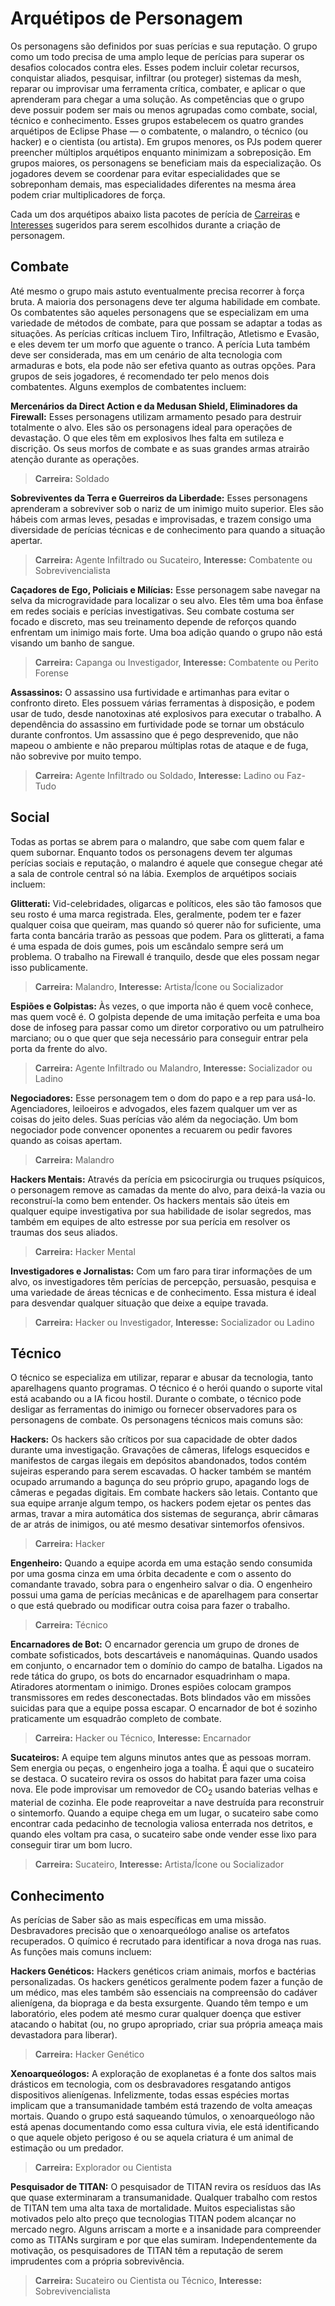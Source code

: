 # Arquétipos de Personagem

Os personagens são definidos por suas perícias e sua reputação. O grupo como um todo precisa de uma amplo leque de perícias para superar os desafios colocados contra eles. Esses podem incluir coletar recursos, conquistar aliados, pesquisar, infiltrar (ou proteger) sistemas da mesh, reparar ou improvisar uma ferramenta crítica, combater, e aplicar o que aprenderam para chegar a uma solução. As competências que o grupo deve possuir podem ser mais ou menos agrupadas como combate, social, técnico e conhecimento. Esses grupos estabelecem os quatro grandes arquétipos de Eclipse Phase — o combatente, o malandro, o técnico (ou hacker) e o cientista (ou artista). Em grupos menores, os PJs podem querer preencher múltiplos arquétipos enquanto minimizam a sobreposição. Em grupos maiores, os personagens se beneficiam mais da especialização. Os jogadores devem se coordenar para evitar especialidades que se sobreponham demais, mas especialidades diferentes na mesma área podem criar multiplicadores de força.

Cada um dos arquétipos abaixo lista pacotes de perícia de [Carreiras](../04/05-step-2-carrer.md) e [Interesses](../04/06-step-3-interest.md) sugeridos para serem escolhidos durante a criação de personagem.

## Combate

Até mesmo o grupo mais astuto eventualmente precisa recorrer à força bruta. A maioria dos personagens deve ter alguma habilidade em combate. Os combatentes são aqueles personagens que se especializam em uma variedade de métodos de combate, para que possam se adaptar a todas as situações. As perícias críticas incluem Tiro, Infiltração, Atletismo e Evasão, e eles devem ter um morfo que aguente o tranco. A perícia Luta também deve ser considerada, mas em um cenário de alta tecnologia com armaduras e bots, ela pode não ser efetiva quanto as outras opções. Para grupos de seis jogadores, é recomendado ter pelo menos dois combatentes. Alguns exemplos de combatentes incluem:

**Mercenários da Direct Action e da Medusan Shield, Eliminadores da Firewall:** Esses personagens utilizam armamento pesado para destruir totalmente o alvo. Eles são os personagens ideal para operações de devastação. O que eles têm em explosivos lhes falta em sutileza e discrição. Os seus morfos de combate e as suas grandes armas atrairão atenção durante as operações.

<blockquote class="indent">

**Carreira:** Soldado

</blockquote>

**Sobreviventes da Terra e Guerreiros da Liberdade:** Esses personagens aprenderam a sobreviver sob o nariz de um inimigo muito superior. Eles são hábeis com armas leves, pesadas e improvisadas, e trazem consigo uma diversidade de perícias técnicas e de conhecimento para quando a situação apertar.

<blockquote class="indent">

**Carreira:** Agente Infiltrado ou Sucateiro, **Interesse:** Combatente ou Sobrevivencialista

</blockquote>

**Caçadores de Ego, Policiais e Milícias:** Esse personagem sabe navegar na selva da microgravidade para localizar o seu alvo. Eles têm uma boa ênfase em redes sociais e perícias investigativas. Seu combate costuma ser focado e discreto, mas seu treinamento depende de reforços quando enfrentam um inimigo mais forte. Uma boa adição quando o grupo não está visando um banho de sangue.

<blockquote class="indent">

**Carreira:** Capanga ou Investigador, **Interesse:** Combatente ou Perito Forense

</blockquote>

**Assassinos:** O assassino usa furtividade e artimanhas para evitar o confronto direto. Eles possuem várias ferramentas à disposição, e podem usar de tudo, desde nanotoxinas até explosivos para executar o trabalho. A dependência do assassino em furtividade pode se tornar um obstáculo durante confrontos. Um assassino que é pego desprevenido, que não mapeou o ambiente e não preparou múltiplas rotas de ataque e de fuga, não sobrevive por muito tempo.

<blockquote class="indent">

**Carreira:** Agente Infiltrado ou Soldado, **Interesse:** Ladino ou Faz-Tudo

</blockquote>

## Social

Todas as portas se abrem para o malandro, que sabe com quem falar e quem subornar. Enquanto todos os personagens devem ter algumas perícias sociais e reputação, o malandro é aquele que consegue chegar até a sala de controle central só na lábia. Exemplos de arquétipos sociais incluem:

**Glitterati:** Vid-celebridades, oligarcas e políticos, eles são tão famosos que seu rosto é uma marca registrada. Eles, geralmente, podem ter e fazer qualquer coisa que queiram, mas quando só querer não for suficiente, uma farta conta bancária trarão as pessoas que podem. Para os glitterati, a fama é uma espada de dois gumes, pois um escândalo sempre será um problema. O trabalho na Firewall é tranquilo, desde que eles possam negar isso publicamente.

<blockquote class="indent">

**Carreira:** Malandro, **Interesse:** Artista/Ícone ou Socializador

</blockquote>

**Espiões e Golpistas:** Às vezes, o que importa não é quem você conhece, mas quem você é. O golpista depende de uma imitação perfeita e uma boa dose de infoseg para passar como um diretor corporativo ou um patrulheiro marciano; ou o que quer que seja necessário para conseguir entrar pela porta da frente do alvo.

<blockquote class="indent">

**Carreira:** Agente Infiltrado ou Malandro, **Interesse:** Socializador ou Ladino

</blockquote>

**Negociadores:** Esse personagem tem o dom do papo e a rep para usá-lo. Agenciadores, leiloeiros e advogados, eles fazem qualquer um ver as coisas do jeito deles. Suas perícias vão além da negociação. Um bom negociador pode convencer oponentes a recuarem ou pedir favores quando as coisas apertam.

<blockquote class="indent">

**Carreira:** Malandro

</blockquote>

**Hackers Mentais:** Através da perícia em psicocirurgia ou truques psíquicos, o personagem remove as camadas da mente do alvo, para deixá-la vazia ou reconstruí-la como bem entender. Os hackers mentais são úteis em qualquer equipe investigativa por sua habilidade de isolar segredos, mas também em equipes de alto estresse por sua perícia em resolver os traumas dos seus aliados.

<blockquote class="indent">

**Carreira:** Hacker Mental

</blockquote>

**Investigadores e Jornalistas:** Com um faro para tirar informações de um alvo, os investigadores têm perícias de percepção, persuasão, pesquisa e uma variedade de áreas técnicas e de conhecimento. Essa mistura é ideal para desvendar qualquer situação que deixe a equipe travada.

<blockquote class="indent">

**Carreira:** Hacker ou Investigador, **Interesse:** Socializador ou Ladino

</blockquote>

## Técnico

O técnico se especializa em utilizar, reparar e abusar da tecnologia, tanto aparelhagens quanto programas. O técnico é o herói quando o suporte vital está acabando ou a IA ficou hostil. Durante o combate, o técnico pode desligar as ferramentas do inimigo ou fornecer observadores para os personagens de combate. Os personagens técnicos mais comuns são:

**Hackers:** Os hackers são críticos por sua capacidade de obter dados durante uma investigação. Gravações de câmeras, lifelogs esquecidos e manifestos de cargas ilegais em depósitos abandonados, todos contém sujeiras esperando para serem escavadas. O hacker também se mantém ocupado arrumando a bagunça do seu próprio grupo, apagando logs de câmeras e pegadas digitais. Em combate hackers são letais. Contanto que sua equipe arranje algum tempo, os hackers podem ejetar os pentes das armas, travar a mira automática dos sistemas de segurança, abrir câmaras de ar atrás de inimigos, ou até mesmo desativar sintemorfos ofensivos.

<blockquote class="indent">

**Carreira:** Hacker

</blockquote>

**Engenheiro:** Quando a equipe acorda em uma estação sendo consumida por uma gosma cinza em uma órbita decadente e com o assento do comandante travado, sobra para o engenheiro salvar o dia. O engenheiro possui uma gama de perícias mecânicas e de aparelhagem para consertar o que está quebrado ou modificar outra coisa para fazer o trabalho.

<blockquote class="indent">

**Carreira:** Técnico

</blockquote>

**Encarnadores de Bot:** O encarnador gerencia um grupo de drones de combate sofisticados, bots descartáveis e nanomáquinas. Quando usados em conjunto, o encarnador tem o domínio do campo de batalha. Ligados na rede tática do grupo, os bots do encarnador esquadrinham o mapa. Atiradores atormentam o inimigo. Drones espiões colocam grampos transmissores em redes desconectadas. Bots blindados vão em missões suicidas para que a equipe possa escapar. O encarnador de bot é sozinho praticamente um esquadrão completo de combate.

<blockquote class="indent">

**Carreira:** Hacker ou Técnico, **Interesse:** Encarnador

</blockquote>

**Sucateiros:** A equipe tem alguns minutos antes que as pessoas morram. Sem energia ou peças, o engenheiro joga a toalha. É aqui que o sucateiro se destaca. O sucateiro revira os ossos do habitat para fazer uma coisa nova. Ele pode improvisar um removedor de CO<sub>2</sub> usando baterias velhas e material de cozinha. Ele pode reaproveitar a nave destruída para reconstruir o sintemorfo. Quando a equipe chega em um lugar, o sucateiro sabe como encontrar cada pedacinho de tecnologia valiosa enterrada nos detritos, e quando eles voltam pra casa, o sucateiro sabe onde vender esse lixo para conseguir tirar um bom lucro.

<blockquote class="indent">

**Carreira:** Sucateiro, **Interesse:** Artista/Ícone ou Socializador

</blockquote>

## Conhecimento

As perícias de Saber são as mais específicas em uma missão. Desbravadores precisão que o xenoarqueólogo analise os artefatos recuperados. O químico é recrutado para identificar a nova droga nas ruas. As funções mais comuns incluem:

**Hackers Genéticos:** Hackers genéticos criam animais, morfos e bactérias personalizadas. Os hackers genéticos geralmente podem fazer a função de um médico, mas eles também são essenciais na compreensão do cadáver alienígena, da biopraga e da besta exsurgente. Quando têm tempo e um laboratório, eles podem até mesmo curar qualquer doença que estiver atacando o habitat (ou, no grupo apropriado, criar sua própria ameaça mais devastadora para liberar).

<blockquote class="indent">

**Carreira:** Hacker Genético

</blockquote>

**Xenoarqueólogos:** A exploração de exoplanetas é a fonte dos saltos mais drásticos em tecnologia, com os desbravadores resgatando antigos dispositivos alienígenas. Infelizmente, todas essas espécies mortas implicam que a transumanidade também está trazendo de volta ameaças mortais. Quando o grupo está saqueando túmulos, o xenoarqueólogo não está apenas documentando como essa cultura vivia, ele está identificando o que aquele objeto perigoso é ou se aquela criatura é um animal de estimação ou um predador.

<blockquote class="indent">

**Carreira:** Explorador ou Cientista

</blockquote>

**Pesquisador de TITAN:** O pesquisador de TITAN revira os resíduos das IAs que quase exterminaram a transumanidade. Qualquer trabalho com restos de TITAN tem uma alta taxa de mortalidade. Muitos especialistas são motivados pelo alto preço que tecnologias TITAN podem alcançar no mercado negro. Alguns arriscam a morte e a insanidade para compreender como as TITANs surgiram e por que elas sumiram. Independentemente da motivação, os pesquisadores de TITAN têm a reputação de serem imprudentes com a própria sobrevivência.

<blockquote class="indent">

**Carreira:** Sucateiro ou Cientista ou Técnico, **Interesse:** Sobrevivencialista

</blockquote>

